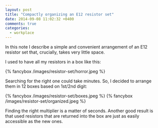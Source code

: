 ```yaml
---
layout: post
title: "Compactly organizing an E12 resistor set"
date: 2014-09-08 11:02:32 +0400
comments: true
categories:
  - workplace
---
```


In this note I describe a simple and convenient arrangement of an E12 resistor set that, crucially, takes very little space.

<!-- more -->

I used to have all my resistors in a box like this:

{% fancybox /images/resistor-set/horror.jpeg %}

Searching for the right one could take minutes. So, I decided to arrange them in 12 boxes based on 1st/2nd digit:

{% fancybox /images/resistor-set/boxes.jpeg %}
{% fancybox /images/resistor-set/organized.jpeg %}

Finding the right multiplier is a matter of seconds. Another good result is that used resistors that are returned into the box are just as easily accessible as the new ones.
